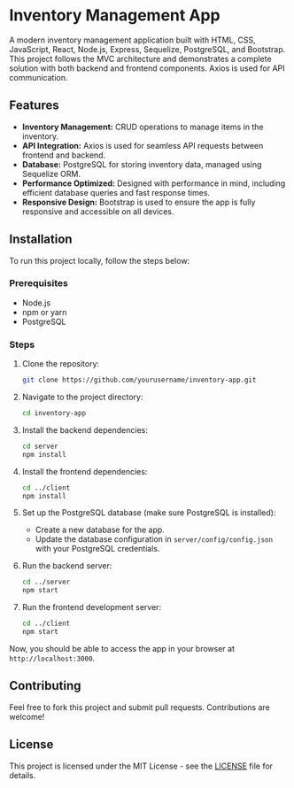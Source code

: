 # Inventory Management App

A modern inventory management application built with HTML, CSS, JavaScript, React, Node.js, Express, Sequelize, PostgreSQL, and Bootstrap. This project follows the MVC architecture and demonstrates a complete solution with both backend and frontend components. Axios is used for API communication.

## Features

- **Inventory Management:** CRUD operations to manage items in the inventory.
- **API Integration:** Axios is used for seamless API requests between frontend and backend.
- **Database:** PostgreSQL for storing inventory data, managed using Sequelize ORM.
- **Performance Optimized:** Designed with performance in mind, including efficient database queries and fast response times.
- **Responsive Design:** Bootstrap is used to ensure the app is fully responsive and accessible on all devices.

## Installation

To run this project locally, follow the steps below:

### Prerequisites

- Node.js
- npm or yarn
- PostgreSQL

### Steps

1. Clone the repository:

   ```bash
   git clone https://github.com/yourusername/inventory-app.git
   ```

2. Navigate to the project directory:

   ```bash
   cd inventory-app
   ```

3. Install the backend dependencies:

   ```bash
   cd server
   npm install
   ```

4. Install the frontend dependencies:

   ```bash
   cd ../client
   npm install
   ```

5. Set up the PostgreSQL database (make sure PostgreSQL is installed):

   - Create a new database for the app.
   - Update the database configuration in `server/config/config.json` with your PostgreSQL credentials.

6. Run the backend server:

   ```bash
   cd ../server
   npm start
   ```

7. Run the frontend development server:
   ```bash
   cd ../client
   npm start
   ```

Now, you should be able to access the app in your browser at `http://localhost:3000`.

## Contributing

Feel free to fork this project and submit pull requests. Contributions are welcome!

## License

This project is licensed under the MIT License - see the [LICENSE](LICENSE) file for details.

